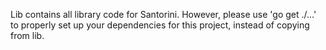 Lib contains all library code for Santorini. However, please use 'go get ./...' to properly set up your dependencies for this project, instead of copying from lib.